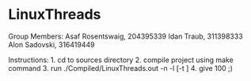 # LinuxThreads
Group Members:
    Asaf Rosentswaig, 204395339
    Idan Traub, 311398333
    Alon Sadovski, 316419449

Instructions:
    1. cd to sources directory
    2. compile project using make command
    3. run ./Compiled/LinuxThreads.out -n <Threads number> -l <string length> [-t <timeout>] 
    4. give 100 ;)
